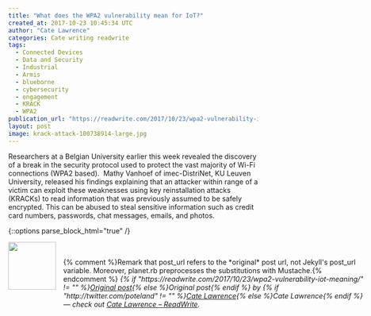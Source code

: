 ```yaml
---
title: "What does the WPA2 vulnerability mean for IoT?"
created_at: 2017-10-23 10:45:34 UTC
author: "Cate Lawrence"
categories: Cate writing readwrite
tags: 
  - Connected Devices
  - Data and Security
  - Industrial
  - Armis
  - blueborne
  - cybersecurity
  - engagement
  - KRACK
  - WPA2
publication_url: "https://readwrite.com/2017/10/23/wpa2-vulnerability-iot-meaning/"
layout: post
image: krack-attack-100738914-large.jpg
---
```

Researchers at a Belgian University earlier this week revealed the discovery of a break in the security protocol used to protect the vast majority of Wi-Fi connections (WPA2 based).&nbsp;&nbsp;Mathy Vanhoef&nbsp;of&nbsp;imec-DistriNet, KU Leuven University, released his findings explaining that an attacker within range of a victim can exploit these weaknesses using key&nbsp;reinstallation&nbsp;attacks (KRACKs) to read information that was previously assumed to be safely encrypted. This can be abused to steal sensitive information such as credit card numbers, passwords, chat messages, emails, and photos.


{::options parse_block_html="true" /}
<div class="author">
   <img src="http://www.rss-specifications.com/rss-spec-rss.gif" style="width: 96px; height: 96;">
   <span style="position: absolute; padding: 32px 15px;">{% comment %}Remark that post_url refers to the *original* post url, not Jekyll's post_url variable. Moreover, planet.rb preprocesses the substitutions with Mustache.{% endcomment %}
      <i>{% if "https://readwrite.com/2017/10/23/wpa2-vulnerability-iot-meaning/" != "" %}<a href="https://readwrite.com/2017/10/23/wpa2-vulnerability-iot-meaning/">Original post</a>{% else %}Original post{% endif %} by {% if "http://twitter.com/poteland" != "" %}<a href="http://twitter.com/poteland">Cate Lawrence</a>{% else %}Cate Lawrence{% endif %} &mdash; check out <a href="https://readwrite.com">Cate Lawrence – ReadWrite</a>.</i>
  </span>
</div>
